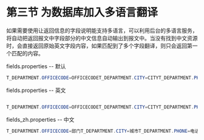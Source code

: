 # 第三节 为数据库加入多语言翻译

如果需要使用让返回信息的字段说明能支持多语言，可以利用后台的多语言服务，将自动把返回报文中字段部分的中文信息自动输出到报文中。当没有找到中文资源时，会直接返回原始英文字段内容，如果匹配到了多个字段翻译，则只会返回第一个匹配的内容。

fields.properties  -- 默认
```java
T_DEPARTMENT.OFFICECODE=OFFICECODET_DEPARTMENT.CITY=CITYT_DEPARTMENT.PHONE=PHONET_DEPARTMENT.ADDRESSLINE1=ADDRESSLINE1T_DEPARTMENT.ADDRESSLINE2=ADDRESSLINE2T_DEPARTMENT.STATE=STATET_DEPARTMENT.COUNTRY=COUNTRYT_DEPARTMENT.POSTALCODE=POSTALCODET_DEPARTMENT.TERRITORY=TERRITORYT_DEPARTMENT.BMDM=BMDM
```

fields.properties -- 英文

```java

T_DEPARTMENT.OFFICECODE=OFFICECODET_DEPARTMENT.CITY=CITYT_DEPARTMENT.PHONE=PHONET_DEPARTMENT.ADDRESSLINE1=ADDRESSLINE1T_DEPARTMENT.ADDRESSLINE2=ADDRESSLINE2T_DEPARTMENT.STATE=STATET_DEPARTMENT.COUNTRY=COUNTRYT_DEPARTMENT.POSTALCODE=POSTALCODET_DEPARTMENT.TERRITORY=TERRITORYT_DEPARTMENT.BMDM=BMDM

```
fields_zh.properties -- 中文

```java
T_DEPARTMENT.OFFICECODE=部门T_DEPARTMENT.CITY=城市T_DEPARTMENT.PHONE=电话T_DEPARTMENT.ADDRESSLINE1=地址1T_DEPARTMENT.ADDRESSLINE2=地址2T_DEPARTMENT.STATE=省T_DEPARTMENT.COUNTRY=国家T_DEPARTMENT.POSTALCODE=邮编T_DEPARTMENT.BMDM=部门代码

```
